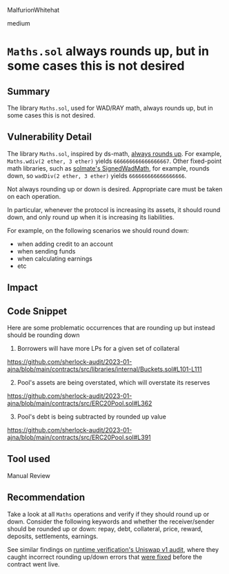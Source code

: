 MalfurionWhitehat

medium

# `Maths.sol` always rounds up, but in some cases this is not desired

## Summary

The library `Maths.sol`, used for WAD/RAY math, always rounds up, but in some cases this is not desired.

## Vulnerability Detail

The library `Maths.sol`, inspired by ds-math, [always rounds up](https://github.com/dapphub/ds-math/issues/19). For example, `Maths.wdiv(2 ether, 3 ether)` yields `666666666666666667`. Other fixed-point math libraries, such as [solmate's SignedWadMath](https://github.com/transmissions11/solmate/blob/main/src/utils/SignedWadMath.sol#L74), for example, rounds down, so `wadDiv(2 ether, 3 ether)` yields `666666666666666666`.

Not always rounding up or down is desired. Appropriate care must be taken on each operation.

In particular, whenever the protocol is increasing its assets, it should round down, and only round up when it is increasing its liabilities.

For example, on the following scenarios we should round down:
- when adding credit to an account
- when sending funds
- when calculating earnings
- etc

## Impact

## Code Snippet

Here are some problematic occurrences that are rounding up but instead should be rounding down

1. Borrowers will have more LPs for a given set of collateral

https://github.com/sherlock-audit/2023-01-ajna/blob/main/contracts/src/libraries/internal/Buckets.sol#L101-L111

2. Pool's assets are being overstated, which will overstate its reserves

https://github.com/sherlock-audit/2023-01-ajna/blob/main/contracts/src/ERC20Pool.sol#L362

3. Pool's debt is being subtracted by rounded up value

https://github.com/sherlock-audit/2023-01-ajna/blob/main/contracts/src/ERC20Pool.sol#L391

## Tool used

Manual Review

## Recommendation

Take a look at all `Maths` operations and verify if they should round up or down. Consider the following keywords and whether the receiver/sender should be rounded up or down: repay, debt, collateral, price, reward, deposits, settlements, earnings.

See similar findings on [runtime verification's Uniswap v1 audit](https://github.com/runtimeverification/verified-smart-contracts/blob/master/uniswap/README.md#part-i-formalization-of-xyk-model-and-its-implementation), where they caught incorrect rounding up/down errors that [were fixed](https://github.com/runtimeverification/verified-smart-contracts/blob/master/uniswap/issues.md) before the contract went live.
